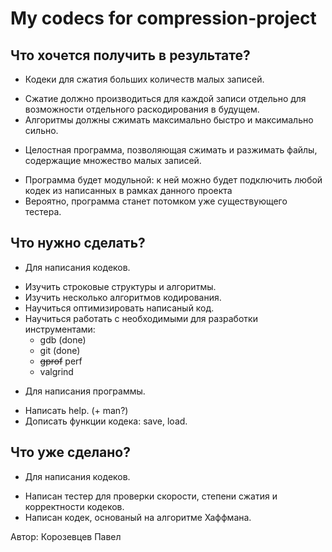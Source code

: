 # My codecs for compression-project

## Что хочется получить в результате?
* Кодеки для сжатия больших количеств малых записей.
 + Сжатие должно производиться для каждой записи отдельно для возможности отдельного раскодирования в будущем.
 + Алгоритмы должны сжимать максимально быстро и максимально сильно.

* Целостная программа, позволяющая сжимать и разжимать файлы, содержащие множество малых записей.
 + Программа будет модульной: к ней можно будет подключить любой кодек из написанных в рамках данного проекта
 + Вероятно, программа станет потомком уже существующего тестера.

## Что нужно сделать?
* Для написания кодеков.
 + Изучить строковые структуры и алгоритмы.
 + Изучить несколько алгоритмов кодирования.
 + Научиться оптимизировать написаный код.
 + Научиться работать с необходимыми для разработки инструментами:
    - gdb (done)
    - git (done)
    - ~~gprof~~ perf
    - valgrind

* Для написания программы.
 + Написать help. (+ man?)
 + Дописать функции кодека: save, load.

## Что уже сделано?
* Для написания кодеков.
 + Написан тестер для проверки скорости, степени сжатия и корректности кодеков.
 + Написан кодек, основаный на алгоритме Хаффмана.

Автор: Корозевцев Павел
